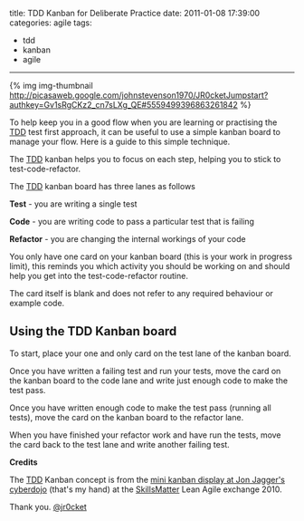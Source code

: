 title: TDD Kanban for Deliberate Practice
date: 2011-01-08 17:39:00
categories: agile 
tags: 
- tdd
- kanban
- agile
---

{% img img-thumbnail http://picasaweb.google.com/johnstevenson1970/JR0cketJumpstart?authkey=Gv1sRgCKz2_cn7sLXg_QE#5559499396863261842 %}

To help keep you in a good flow when you are learning or practising the [TDD](http://en.wikipedia.org/wiki/Test-driven_development) test first approach, it can be useful to use a simple kanban board to manage your flow.  Here is a guide to this simple technique.

<!-- more -->

The [TDD](http://en.wikipedia.org/wiki/Test-driven_development) kanban helps you to focus on each step, helping you to stick to test-code-refactor.

The [TDD](http://en.wikipedia.org/wiki/Test-driven_development) kanban board has three lanes as follows

**Test** - you are writing a single test

**Code** - you are writing code to pass a particular test that is failing

**Refactor** - you are changing the internal workings of your code

You only have one card on your kanban board (this is your work in  progress limit), this reminds you which activity you should be working  on and should help you get into the test-code-refactor routine.

The card itself is blank and does not refer to any required behaviour or example code.

## Using the TDD Kanban board

To start, place your one and only card on the test lane of the kanban board.

Once  you have written a failing test and run your tests, move the card on  the kanban board to the code lane and write just enough code to make the  test pass.  

Once you have written enough code to make the test  pass (running all tests), move the card on the kanban board to the  refactor lane.

When you have finished your refactor work and have  run the tests, move the card back to the test lane and write another  failing test.

**Credits**

The [TDD](http://en.wikipedia.org/wiki/Test-driven_development) Kanban concept is from the [mini kanban display at Jon Jagger's cyberdojo](http://jonjagger.blogspot.com/2010/12/agile-lean-and-kanban-exchange.html) (that's my hand) at the [SkillsMatter](http://skillsmatter.com/) Lean Agile exchange 2010.

Thank you.
[@jr0cket](https://twitter.com/jr0cket)
